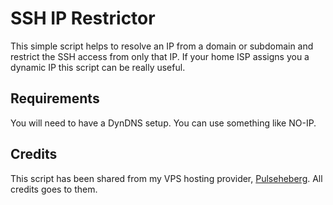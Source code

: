 # SSH IP Restrictor
This simple script helps to resolve an IP from a domain or subdomain and restrict the SSH access from only that IP. If your home ISP assigns you a dynamic IP this script can be really useful. 
## Requirements
You will need to have a DynDNS setup. You can use something like NO-IP.
## Credits
This script has been shared from my VPS hosting provider, [Pulseheberg](https://pulseheberg.com). All credits goes to them. 
